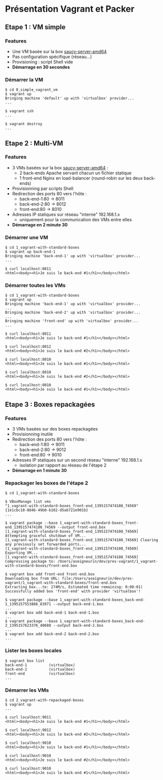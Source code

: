Présentation Vagrant et Packer
==============================

Etape 1 : VM simple
-------------------

### Features

- Une VM basée sur la box [saucy-server-amd64](http://cloud-images.ubuntu.com/vagrant/saucy/current/saucy-server-cloudimg-amd64-vagrant-disk1.box)
- Pas configuration spécifique (réseau...)
- Provisioning : script Shell vide
- **Démarrage en 30 secondes**

### Démarrer la VM

    $ cd 0_simple_vagrant_vm
    $ vagrant up
    Bringing machine 'default' up with 'virtualbox' provider...
    ...
    
    $ vagrant ssh
    ...
    
    $ vagrant destroy
    ...

Etape 2 : Multi-VM
------------------

### Features

- 3 VMs basées sur la box [saucy-server-amd64](http://cloud-images.ubuntu.com/vagrant/saucy/current/saucy-server-cloudimg-amd64-vagrant-disk1.box) :
    - 2 back-ends Apache servant chacun un fichier statique
    - 1 front-end Nginx en load-balancer (round-robin sur les deux back-ends)
- Provisionning par scripts Shell 
- Redirection des ports 80 vers l'hôte :
    - back-end-1:80 -> 8011
    - back-end-2:80 -> 8012
    - front-end:80 -> 8010
- Adresses IP statiques sur réseau "interne" 192.168.1.x
    - uniquement pour la communication des VMs entre elles
- **Démarrage en 2 minute 30**

### Démarrer une VM

    $ cd 1_vagrant-with-standard-boxes
    $ vagrant up back-end-1
    Bringing machine 'back-end-1' up with 'virtualbox' provider...
    ...
    
    $ curl localhost:8011
    <html><body><h1>Je suis le back-end #1</h1></body></html>

### Démarrer toutes les VMs

    $ cd 1_vagrant-with-standard-boxes
    $ vagrant up
    Bringing machine 'back-end-1' up with 'virtualbox' provider...
    ...
    Bringing machine 'back-end-2' up with 'virtualbox' provider...
    ...
    Bringing machine 'front-end' up with 'virtualbox' provider...
    ...
    
    $ curl localhost:8011
    <html><body><h1>Je suis le back-end #1</h1></body></html>
    
    $ curl localhost:8012
    <html><body><h1>Je suis le back-end #2</h1></body></html>
    
    $ curl localhost:8010
    <html><body><h1>Je suis le back-end #1</h1></body></html>
    
    $ curl localhost:8010
    <html><body><h1>Je suis le back-end #2</h1></body></html>
    
    $ curl localhost:8010
    <html><body><h1>Je suis le back-end #1</h1></body></html>

Etape 3 : Boxes repackagées
---------------------------

### Features

- 3 VMs basées sur des boxes repackagées
- Provisionning inutile
- Redirection des ports 80 vers l'hôte :
    - back-end-1:80 -> 9011
    - back-end-2:80 -> 9012
    - front-end:80 -> 9010
- Adresses IP statiques sur un second réseau "interne" 192.168.1.x
    - isolation par rapport au réseau de l'étape 2
- **Démarrage en 1 minute 30**

### Repackager les boxes de l'étape 2

    $ cd 1_vagrant-with-standard-boxes
    
    $ VBoxManage list vms
    "1_vagrant-with-standard-boxes_front-end_1395157474108_74569" {1e1cbc10-884b-49b0-b102-d5ab721e901b}
    ...
    
    $ vagrant package --base 1_vagrant-with-standard-boxes_front-end_1395157474108_74569 --output front-end.box
    [1_vagrant-with-standard-boxes_front-end_1395157474108_74569] Attempting graceful shutdown of VM...
    [1_vagrant-with-standard-boxes_front-end_1395157474108_74569] Clearing any previously set forwarded ports...
    [1_vagrant-with-standard-boxes_front-end_1395157474108_74569] Exporting VM...
    [1_vagrant-with-standard-boxes_front-end_1395157474108_74569] Compressing package to: /Users/aseigneurin/dev/pres-vagrant/1_vagrant-with-standard-boxes/front-end.box
    
    $ vagrant box add front-end front-end.box
    Downloading box from URL: file:/Users/aseigneurin/dev/pres-vagrant/1_vagrant-with-standard-boxes/front-end.box
    Extracting box...te: 274M/s, Estimated time remaining: 0:00:01)
    Successfully added box 'front-end' with provider 'virtualbox'!
    
    $ vagrant package --base 1_vagrant-with-standard-boxes_back-end-1_1395157553886_83971 --output back-end-1.box
    ...
    $ vagrant box add back-end-1 back-end-1.box
    ...
    $ vagrant package --base 1_vagrant-with-standard-boxes_back-end-2_1395157623376_40688 --output back-end-2.box
    ...
    $ vagrant box add back-end-2 back-end-2.box
    ...

### Lister les boxes locales

    $ vagrant box list
    back-end-1          (virtualbox)
    back-end-2          (virtualbox)
    front-end           (virtualbox)
    ...

### Démarrer les VMs

    $ cd 2_vagrant-with-repackaged-boxes
    $ vagrant up
    ...
    
    $ curl localhost:9011
    <html><body><h1>Je suis le back-end #1</h1></body></html>
    
    $ curl localhost:9012
    <html><body><h1>Je suis le back-end #2</h1></body></html>
    
    $ curl localhost:9010
    <html><body><h1>Je suis le back-end #1</h1></body></html>
    
    $ curl localhost:9010
    <html><body><h1>Je suis le back-end #2</h1></body></html>
    
    $ curl localhost:9010
    <html><body><h1>Je suis le back-end #1</h1></body></html>

